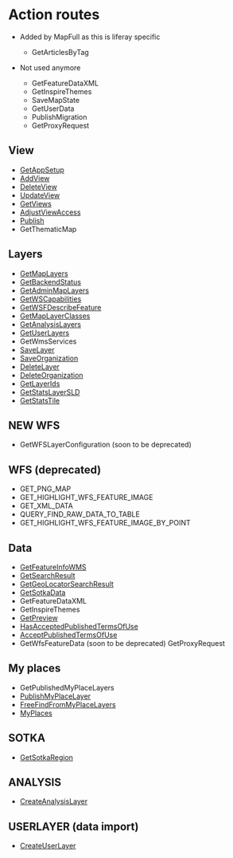 # Action routes

* Added by MapFull as this is liferay specific
    - GetArticlesByTag

* Not used anymore
    - GetFeatureDataXML
    - GetInspireThemes
    - SaveMapState
    - GetUserData
    - PublishMigration
    - GetProxyRequest

## View

- [GetAppSetup](/documentation/backend/actionroutes/getappsetup)
- [AddView](/documentation/backend/actionroutes/addview)
- [DeleteView](/documentation/backend/actionroutes/deleteview)
- [UpdateView](/documentation/backend/actionroutes/updateview)
- [GetViews](/documentation/backend/actionroutes/getviews)
- [AdjustViewAccess](/documentation/backend/actionroutes/adjustviewaccess)
- [Publish](/documentation/backend/actionroutes/publish)
- GetThematicMap

## Layers

- [GetMapLayers](/documentation/backend/actionroutes/getMapLayers)
- [GetBackendStatus](/documentation/backend/actionroutes/getBackendStatus)
- [GetAdminMapLayers](/documentation/backend/actionroutes/getAdminMapLayers)
- [GetWSCapabilities](/documentation/backend/actionroutes/getWSCapabilities)
- [GetWSFDescribeFeature](/documentation/backend/actionroutes/GetWSFDescribeFeature)
- [GetMapLayerClasses](/documentation/backend/actionroutes/getMapLayerClasses)
- [GetAnalysisLayers](/documentation/backend/actionroutes/getAnalysisLayers)
- [GetUserLayers](/documentation/backend/actionroutes/getUserLayers)
- GetWmsServices
- [SaveLayer](/documentation/backend/actionroutes/saveLayer)
- [SaveOrganization](/documentation/backend/actionroutes/saveOrganization)
- [DeleteLayer](/documentation/backend/actionroutes/deleteLayer)
- [DeleteOrganization](/documentation/backend/actionroutes/deleteOrganization)
- [GetLayerIds](/documentation/backend/actionroutes/getLayerIds)
- [GetStatsLayerSLD](/documentation/backend/actionroutes/getStatsLayerSLD)
- [GetStatsTile](/documentation/backend/actionroutes/getStatsTile)

## NEW WFS

- GetWFSLayerConfiguration (soon to be deprecated)

## WFS (deprecated)

- GET\_PNG\_MAP
- GET\_HIGHLIGHT\_WFS\_FEATURE\_IMAGE
- GET\_XML\_DATA
- QUERY\_FIND\_RAW\_DATA\_TO\_TABLE
- GET\_HIGHLIGHT\_WFS\_FEATURE\_IMAGE\_BY\_POINT

## Data

- [GetFeatureInfoWMS](/documentation/backend/actionroutes/getfeatureinfowms)
- [GetSearchResult](/documentation/backend/actionroutes/getsearchresult)
- [GetGeoLocatorSearchResult](/documentation/backend/actionroutes/GetGeoLocatorSearchResult)
- [GetSotkaData](/documentation/backend/actionroutes/getsotkadata)
- GetFeatureDataXML
- GetInspireThemes
- [GetPreview](/documentation/backend/actionroutes/getpreview)
- [HasAcceptedPublishedTermsOfUse](/documentation/backend/actionroutes/hasacceptedpublishedtermsofuse)
- [AcceptPublishedTermsOfUse](/documentation/backend/actionroutes/acceptpublishedtermsofuse)
- GetWfsFeatureData (soon to be deprecated)
GetProxyRequest

## My places

- GetPublishedMyPlaceLayers
- [PublishMyPlaceLayer](/documentation/backend/actionroutes/publishmyplacelayer)
- [FreeFindFromMyPlaceLayers](/documentation/backend/actionroutes/freefindfrommyplacelayers)
- [MyPlaces](/documentation/backend/actionroutes/myplaces)

## SOTKA

- [GetSotkaRegion](/documentation/backend/actionroutes/getsotkaregion)

## ANALYSIS

- [CreateAnalysisLayer](/documentation/backend/actionroutes/createanalysislayer)

## USERLAYER (data import)

- [CreateUserLayer](/documentation/backend/actionroutes/createauserlayer)
